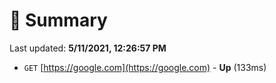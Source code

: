 # 📖 Summary
Last updated: **5/11/2021, 12:26:57 PM**

- `GET` [https://google.com](https://google.com) - **Up** (133ms)
